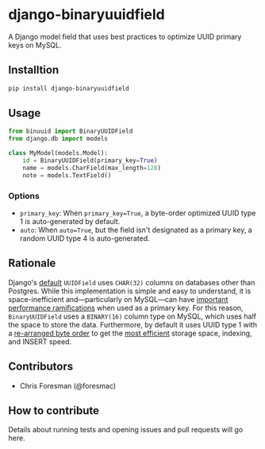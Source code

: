 # django-binaryuuidfield
A Django model field that uses best practices to optimize UUID primary keys on MySQL.

## Installtion
```bash
pip install django-binaryuuidfield
```

## Usage
```python
from binuuid import BinaryUUIDField
from django.db import models

class MyModel(models.Model):
    id = BinaryUUIDField(primary_key=True)
    name = models.CharField(max_length=128)
    note = models.TextField()
```

### Options
- `primary_key`: When `primary_key=True`, a byte-order optimized UUID type 1 is auto-generated by 
  default.
- `auto`: When `auto=True`, but the field isn't designated as a primary key, a random UUID type 4 
  is auto-generated.

## Rationale
Django's [default](https://docs.djangoproject.com/en/1.11/_modules/django/db/models/fields/#BinaryField)
`UUIDField`  uses `CHAR(32)` columns on databases other than Postgres. While this implementation is 
simple and easy to understand, it is space-inefficient and—particularly on MySQL—can have
[important performance ramifications](http://kccoder.com/mysql/uuid-vs-int-insert-performance/) 
when used as a primary key. For this reason, `BinaryUUIDField` uses a `BINARY(16)` column type on 
MySQL, which uses half the space to store the data. Furthermore, by default it uses UUID type 1
with a [re-arranged byte order](http://mysqlserverteam.com/storing-uuid-values-in-mysql-tables/) to 
get the [most efficient](https://www.percona.com/blog/2014/12/19/store-uuid-optimized-way/) storage
space, indexing, and INSERT speed.

## Contributors
- Chris Foresman (@foresmac)

## How to contribute
Details about running tests and opening issues and pull requests will go here.
